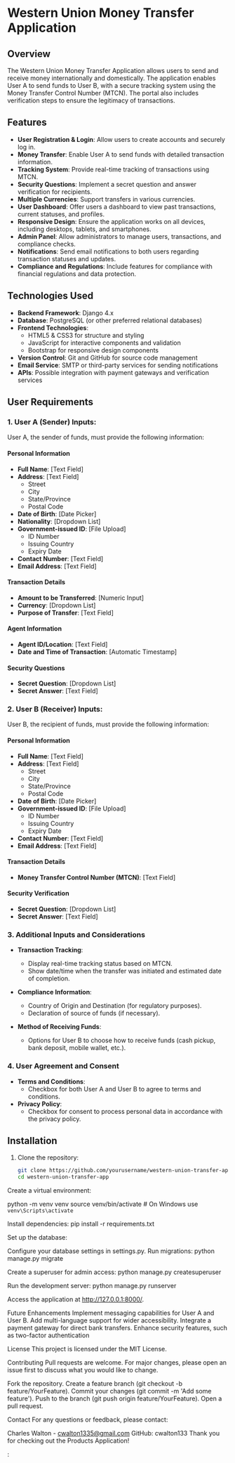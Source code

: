 # Western Union Money Transfer Application

## Overview

The Western Union Money Transfer Application allows users to send and receive money internationally and domestically. The application enables User A to send funds to User B, with a secure tracking system using the Money Transfer Control Number (MTCN). The portal also includes verification steps to ensure the legitimacy of transactions.

## Features

- **User Registration & Login**: Allow users to create accounts and securely log in.
- **Money Transfer**: Enable User A to send funds with detailed transaction information.
- **Tracking System**: Provide real-time tracking of transactions using MTCN.
- **Security Questions**: Implement a secret question and answer verification for recipients.
- **Multiple Currencies**: Support transfers in various currencies.
- **User Dashboard**: Offer users a dashboard to view past transactions, current statuses, and profiles.
- **Responsive Design**: Ensure the application works on all devices, including desktops, tablets, and smartphones.
- **Admin Panel**: Allow administrators to manage users, transactions, and compliance checks.
- **Notifications**: Send email notifications to both users regarding transaction statuses and updates.
- **Compliance and Regulations**: Include features for compliance with financial regulations and data protection.

## Technologies Used

- **Backend Framework**: Django 4.x
- **Database**: PostgreSQL (or other preferred relational databases)
- **Frontend Technologies**:
  - HTML5 & CSS3 for structure and styling
  - JavaScript for interactive components and validation
  - Bootstrap for responsive design components
- **Version Control**: Git and GitHub for source code management
- **Email Service**: SMTP or third-party services for sending notifications
- **APIs**: Possible integration with payment gateways and verification services

## User Requirements

### 1. User A (Sender) Inputs:

User A, the sender of funds, must provide the following information:

#### Personal Information

- **Full Name**: [Text Field]
- **Address**: [Text Field]
  - Street
  - City
  - State/Province
  - Postal Code
- **Date of Birth**: [Date Picker]
- **Nationality**: [Dropdown List]
- **Government-issued ID**: [File Upload]
  - ID Number
  - Issuing Country
  - Expiry Date
- **Contact Number**: [Text Field]
- **Email Address**: [Text Field]

#### Transaction Details

- **Amount to be Transferred**: [Numeric Input]
- **Currency**: [Dropdown List]
- **Purpose of Transfer**: [Text Field]

#### Agent Information

- **Agent ID/Location**: [Text Field]
- **Date and Time of Transaction**: [Automatic Timestamp]

#### Security Questions

- **Secret Question**: [Dropdown List]
- **Secret Answer**: [Text Field]

### 2. User B (Receiver) Inputs:

User B, the recipient of funds, must provide the following information:

#### Personal Information

- **Full Name**: [Text Field]
- **Address**: [Text Field]
  - Street
  - City
  - State/Province
  - Postal Code
- **Date of Birth**: [Date Picker]
- **Government-issued ID**: [File Upload]
  - ID Number
  - Issuing Country
  - Expiry Date
- **Contact Number**: [Text Field]
- **Email Address**: [Text Field]

#### Transaction Details

- **Money Transfer Control Number (MTCN)**: [Text Field]

#### Security Verification

- **Secret Question**: [Dropdown List]
- **Secret Answer**: [Text Field]

### 3. Additional Inputs and Considerations

- **Transaction Tracking**:

  - Display real-time tracking status based on MTCN.
  - Show date/time when the transfer was initiated and estimated date of completion.

- **Compliance Information**:

  - Country of Origin and Destination (for regulatory purposes).
  - Declaration of source of funds (if necessary).

- **Method of Receiving Funds**:
  - Options for User B to choose how to receive funds (cash pickup, bank deposit, mobile wallet, etc.).

### 4. User Agreement and Consent

- **Terms and Conditions**:
  - Checkbox for both User A and User B to agree to terms and conditions.
- **Privacy Policy**:
  - Checkbox for consent to process personal data in accordance with the privacy policy.

## Installation

1. Clone the repository:
   ```bash
   git clone https://github.com/yourusername/western-union-transfer-app.git
   cd western-union-transfer-app
   ```

Create a virtual environment:

python -m venv venv
source venv/bin/activate # On Windows use `venv\Scripts\activate`

Install dependencies:
pip install -r requirements.txt

Set up the database:

Configure your database settings in settings.py.
Run migrations:
python manage.py migrate

Create a superuser for admin access:
python manage.py createsuperuser

Run the development server:
python manage.py runserver

Access the application at http://127.0.0.1:8000/.

Future Enhancements
Implement messaging capabilities for User A and User B.
Add multi-language support for wider accessibility.
Integrate a payment gateway for direct bank transfers.
Enhance security features, such as two-factor authentication

License
This project is licensed under the MIT License.

Contributing
Pull requests are welcome. For major changes, please open an issue first to discuss what you would like to change.

Fork the repository.
Create a feature branch (git checkout -b feature/YourFeature).
Commit your changes (git commit -m 'Add some feature').
Push to the branch (git push origin feature/YourFeature).
Open a pull request.

Contact
For any questions or feedback, please contact:

Charles Walton - cwalton1335@gmail.com
GitHub: cwalton133
Thank you for checking out the Products Application!

:
